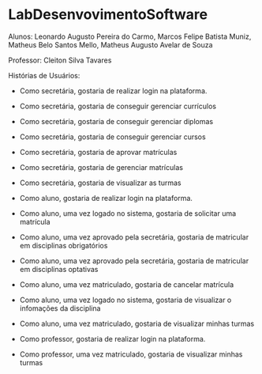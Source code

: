 # LabDesenvovimentoSoftware

Alunos:
Leonardo Augusto Pereira do Carmo,
 Marcos Felipe Batista Muniz, 
 Matheus Belo Santos Mello,
 Matheus Augusto Avelar de Souza

Professor:
 Cleiton Silva Tavares


Histórias de Usuários:

- Como secretária, gostaria de realizar login na plataforma.
- Como secretária, gostaria de conseguir gerenciar currículos 
- Como secretária, gostaria de conseguir gerenciar diplomas
- Como secretária, gostaria de conseguir gerenciar cursos
- Como secretária, gostaria de aprovar matrículas
- Como secretária, gostaria de gerenciar matrículas
- Como secretária, gostaria de visualizar as turmas


- Como aluno, gostaria de realizar login na plataforma.
- Como aluno, uma vez logado no sistema, gostaria de solicitar uma matrícula
- Como aluno, uma vez aprovado pela secretária, gostaria de matricular em disciplinas obrigatórios
- Como aluno, uma vez aprovado pela secretária, gostaria de matricular em disciplinas optativas
- Como aluno, uma vez matriculado, gostaria de cancelar matrícula
- Como aluno, uma vez logado no sistema, gostaria de visualizar o infomações da disciplina
- Como aluno, uma vez matriculado, gostaria de visualizar minhas turmas

- Como professor, gostaria de realizar login na plataforma.
- Como professor, uma vez matriculado, gostaria de visualizar minhas turmas
